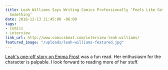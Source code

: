 ```yaml
---
title: Leah Williams Says Writing Comics Professionally ‘Feels Like Getting Away with
  Something’
date: 2018-12-13 21:45:00 -06:00
tags:
- comics
- interview
link_url: http://www.comicsbeat.com/interview-leah-williams/
featured_image: "/uploads/leah-williams-featured.jpg"
---
```


[Leah's one-off story on Emma Frost](https://leagueofcomicgeeks.com/comic/5468239/x-men-black-emma-frost-1) was a fun read. Her enthusiasm for the character is palpable. I look forward to reading more of her stuff.
